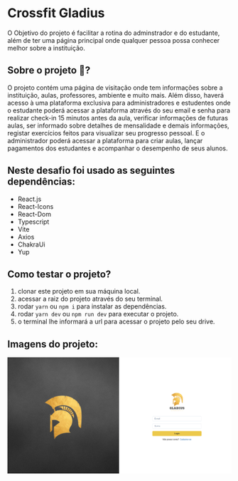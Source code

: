 # Crossfit Gladius

O Objetivo do projeto é facilitar a rotina do adminstrador e do estudante, além de ter uma página principal onde qualquer pessoa possa conhecer melhor sobre a instituição.

## Sobre o projeto 🚀?

O projeto contém uma página de visitação onde tem informações sobre a instituição, aulas, professores, ambiente e muito mais.
Além disso, haverá acesso à uma plataforma exclusiva para administradores e estudentes onde o estudante poderá acessar a plataforma através do seu email e senha para realizar check-in 15 minutos antes da aula, verificar informações de futuras aulas, ser informado sobre detalhes de mensalidade e demais informações, registar exercícios feitos para visualizar seu progresso pessoal. E o administrador poderá acessar a plataforma para criar aulas, lançar pagamentos dos estudantes e acompanhar o desempenho de seus alunos.

## Neste desafio foi usado as seguintes dependências:

- React.js
- React-Icons
- React-Dom
- Typescript
- Vite
- Axios
- ChakraUi
- Yup

## Como testar o projeto?

1. clonar este projeto em sua máquina local.
2. acessar a raiz do projeto através do seu terminal.
3. rodar `yarn` ou `npm i` para instalar as dependências.
4. rodar `yarn dev` ou `npm run dev` para executar o projeto.
5. o terminal lhe informará a url para acessar o projeto pelo seu drive.

## Imagens do projeto:

![Application](https://github.com/HugoPStowasser/Crossfit/blob/master/public/assets/crossfit-project-login.png)
